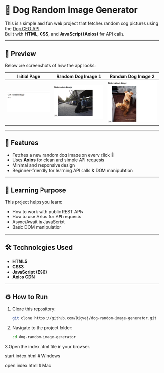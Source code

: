 # 🐶 Dog Random Image Generator

This is a simple and fun web project that fetches random dog pictures using the [Dog CEO API](https://dog.ceo/dog-api/).  
Built with **HTML**, **CSS**, and **JavaScript (Axios)** for API calls.

---

## 📸 Preview

Below are screenshots of how the app looks:

| Initial Page | Random Dog Image 1 | Random Dog Image 2 |
|---------------|-------------------|-------------------|
| ![Initial](Screenshot_dog_api0.png) | ![Dog1](Screenshot_dog_api1.png) | ![Dog2](Screenshot_dog_api2.png) |

---

## 🚀 Features
- Fetches a new random dog image on every click 🐾  
- Uses **Axios** for clean and simple API requests  
- Minimal and responsive design  
- Beginner-friendly for learning API calls & DOM manipulation  

---

## 🧠 Learning Purpose
This project helps you learn:
- How to work with public REST APIs  
- How to use Axios for API requests  
- Async/Await in JavaScript  
- Basic DOM manipulation  

---

## 🛠️ Technologies Used
- **HTML5**  
- **CSS3**  
- **JavaScript (ES6)**  
- **Axios CDN**

---

## ⚙️ How to Run

1. Clone this repository:
   ```bash
   git clone https://github.com/Digvej/dog-random-image-generator.git

2. Navigate to the project folder:
   ```bash
   cd dog-random-image-generator
3.Open the index.html file in your browser.

start index.html   # Windows

open index.html    # Mac


